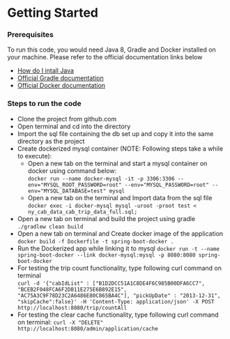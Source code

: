 # Getting Started

### Prerequisites
To run this code, you would need Java 8, Gradle and Docker installed on your machine. Please refer to the official documentation links below

* [How do I intall Java](https://java.com/en/download/help/download_options.xml)
* [Official Gradle documentation](https://docs.gradle.org)
* [Official Docker documentation](https://docs.docker.com/get-docker/)

### Steps to run the code
* Clone the project from github.com
* Open terminal and cd into the directory
* Import the sql file containing the db set up and copy it into the same directory as the project
* Create dockerized mysql container (NOTE: Following steps take a while to execute):  
    * Open a new tab on the terminal and start a mysql container on docker using command below:   
        ``docker run --name docker-mysql -it -p 3306:3306 --env="MYSQL_ROOT_PASSWORD=root" --env="MYSQL_PASSWORD=root" --env="MYSQL_DATABASE=test" mysql``
    * Open a new tab on the terminal and Import data from the sql file  
        ``docker exec -i docker-mysql mysql -uroot -proot test < ny_cab_data_cab_trip_data_full.sql;``
* Open a new tab on terminal and build the project using gradle  
    ``./gradlew clean build``        
* Open a new tab on terminal and Create docker image of the application  
    ``docker build -f Dockerfile -t spring-boot-docker .``  
* Run the Dockerized app while linking it to mysql
    ``docker run -t --name spring-boot-docker --link docker-mysql:mysql -p 8080:8080 spring-boot-docker``
* For testing the trip count functionality, type following curl command on terminal  
  ``curl -d '{"cabIdList" : ["B1D2DCC51A1C8DE4F6C985B00DFA6CC7", "BCEB2F048FCA6F2DB11E275E6B892E15", "AC75A3C9F78D23C2A6486E80C865BA4C"], "pickUpDate" : "2013-12-31", "skipCache":false}' -H 'Content-Type: application/json' -X POST http://localhost:8080/trip/countAll``
* For testing the clear cache functionality, type following curl command on terminal:
    ``curl -X "DELETE" http://localhost:8080/admin/application/cache``


